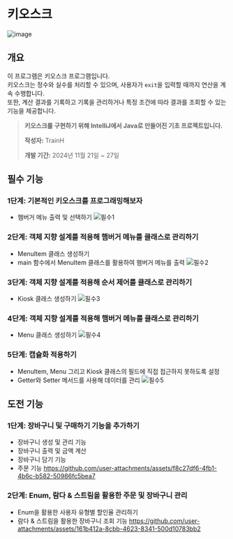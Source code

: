 # 키오스크
![image](https://github.com/user-attachments/assets/6374c08b-0d6d-4b90-8ebd-7a06f469ed4b)

##  개요
이 프로그램은 키오스크 프로그램입니다.  
키오스크는 정수와 실수를 처리할 수 있으며, 사용자가 `exit`을 입력할 때까지 연산을 계속 수행합니다.  
또한, 계산 결과를 기록하고 기록을 관리하거나 특정 조건에 따라 결과를 조회할 수 있는 기능을 제공합니다.

> 
> **키오스크를 구현하기 위해 IntelliJ에서 Java로 만들어진 기초 프로젝트입니다.**
> 
> **작성자:** TrainH
> 
> **개발 기간:** 2024년 11월 21일 ~ 27일  
> 


##  필수 기능

###   1단계: 기본적인 키오스크를 프로그래밍해보자
- 햄버거 메뉴 출력 및 선택하기
![필수1](https://github.com/user-attachments/assets/f1be512d-9348-4dbc-aeb3-4e7e7b16ad72)


###   2단계: 객체 지향 설계를 적용해 햄버거 메뉴를 클래스로 관리하기
- MenuItem 클래스 생성하기
- main 함수에서 MenuItem 클래스를 활용하여 햄버거 메뉴를 출력
![필수2](https://github.com/user-attachments/assets/f56af306-dfdf-4d8a-ac6c-2a462094aa26)


###   3단계: 객체 지향 설계를 적용해 순서 제어를 클래스로 관리하기
- Kiosk 클래스 생성하기
![필수3](https://github.com/user-attachments/assets/130829f1-28b7-4aea-bc60-10aefdbb916d)


###   4단계: 객체 지향 설계를 적용해 햄버거 메뉴를 클래스로 관리하기
- Menu 클래스 생성하기
![필수4](https://github.com/user-attachments/assets/4777a46b-3049-4e65-93a2-1694f6d7882d)


###   5단계: 캡슐화 적용하기
- MenuItem, Menu 그리고 Kiosk 클래스의 필드에 직접 접근하지 못하도록 설정
- Getter와 Setter 메서드를 사용해 데이터를 관리
![필수5](https://github.com/user-attachments/assets/217bdd18-c696-4359-bc10-0e6cd1083282)



##  도전 기능

###   1단계: 장바구니 및 구매하기 기능을 추가하기
- 장바구니 생성 및 관리 기능
- 장바구니 출력 및 금액 계산
- 장바구니 담기 기능
- 주문 기능
https://github.com/user-attachments/assets/f8c27df6-4fb1-4b6c-b582-50986fc5bea7



###   2단계: Enum, 람다 & 스트림을 활용한 주문 및 장바구니 관리 
- Enum을 활용한 사용자 유형별 할인율 관리하기
- 람다 & 스트림을 활용한 장바구니 조회 기능
https://github.com/user-attachments/assets/161b412a-8cbb-4623-8341-500d10783bb2


